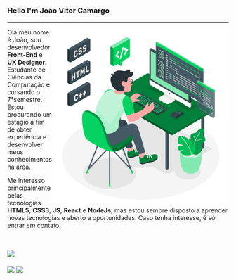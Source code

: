 

### Hello I'm João Vitor Camargo
<hr>
<img src="./img/eu-pc.svg" min-width="400px" max-width="400px" width="400px" align="right" alt="">
<p align="left"> 
  Olá meu nome é João, sou desenvolvedor <strong>Front-End</strong> e <strong>UX Designer</strong>. Estudante de Ciências da Computação e cursando o 7°semestre. Estou
procurando um estágio a fim de obter experiência e desenvolver meus
conhecimentos na área.

Me interesso principalmente pelas tecnologias <strong>HTML5</strong>,
<strong>CSS3</strong>, <strong>JS</strong>, <strong>React</strong> e <strong>NodeJs</strong>, mas estou sempre disposto a aprender novas
tecnologias e aberto a oportunidades. Caso tenha interesse, é só entrar em contato.
</p>

<!-- <p align="rigth">
  Cel: (11)94370-9343
</p>  -->

<br>


<!-- Tecnologis que domino -->

<br>
<a href="https://skillicons.dev">
  <img src="https://skillicons.dev/icons?i=linux,git,vscode,javascript,css,html,tailwind,sass" />
</a>

<br>
<br>


<!-- Endereços para contato -->

<div> 
<a href="https://www.linkedin.com/in/jo%C3%A3o-vitor-santos-camargo-8099b824a/)" target="_blank"><img src="https://img.shields.io/badge/-LinkedIn-%230077B5?style=for-the-badge&logo=linkedin&logoColor=white" target="_blank"></a> 
  <a href = "mailto:joaovscamargo01@gmail.com"><img src="https://img.shields.io/badge/-Gmail-db4a39?style=for-the-badge&logo=gmail&logoColor=white" target="_blank"></a>
</div>



